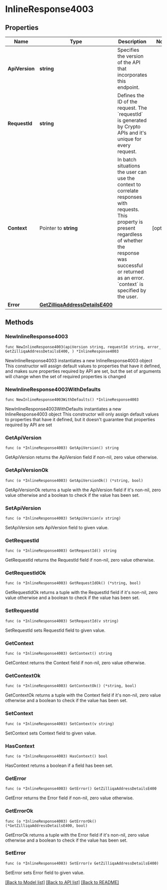 # InlineResponse4003

## Properties

Name | Type | Description | Notes
------------ | ------------- | ------------- | -------------
**ApiVersion** | **string** | Specifies the version of the API that incorporates this endpoint. | 
**RequestId** | **string** | Defines the ID of the request. The &#x60;requestId&#x60; is generated by Crypto APIs and it&#39;s unique for every request. | 
**Context** | Pointer to **string** | In batch situations the user can use the context to correlate responses with requests. This property is present regardless of whether the response was successful or returned as an error. &#x60;context&#x60; is specified by the user. | [optional] 
**Error** | [**GetZilliqaAddressDetailsE400**](GetZilliqaAddressDetailsE400.md) |  | 

## Methods

### NewInlineResponse4003

`func NewInlineResponse4003(apiVersion string, requestId string, error_ GetZilliqaAddressDetailsE400, ) *InlineResponse4003`

NewInlineResponse4003 instantiates a new InlineResponse4003 object
This constructor will assign default values to properties that have it defined,
and makes sure properties required by API are set, but the set of arguments
will change when the set of required properties is changed

### NewInlineResponse4003WithDefaults

`func NewInlineResponse4003WithDefaults() *InlineResponse4003`

NewInlineResponse4003WithDefaults instantiates a new InlineResponse4003 object
This constructor will only assign default values to properties that have it defined,
but it doesn't guarantee that properties required by API are set

### GetApiVersion

`func (o *InlineResponse4003) GetApiVersion() string`

GetApiVersion returns the ApiVersion field if non-nil, zero value otherwise.

### GetApiVersionOk

`func (o *InlineResponse4003) GetApiVersionOk() (*string, bool)`

GetApiVersionOk returns a tuple with the ApiVersion field if it's non-nil, zero value otherwise
and a boolean to check if the value has been set.

### SetApiVersion

`func (o *InlineResponse4003) SetApiVersion(v string)`

SetApiVersion sets ApiVersion field to given value.


### GetRequestId

`func (o *InlineResponse4003) GetRequestId() string`

GetRequestId returns the RequestId field if non-nil, zero value otherwise.

### GetRequestIdOk

`func (o *InlineResponse4003) GetRequestIdOk() (*string, bool)`

GetRequestIdOk returns a tuple with the RequestId field if it's non-nil, zero value otherwise
and a boolean to check if the value has been set.

### SetRequestId

`func (o *InlineResponse4003) SetRequestId(v string)`

SetRequestId sets RequestId field to given value.


### GetContext

`func (o *InlineResponse4003) GetContext() string`

GetContext returns the Context field if non-nil, zero value otherwise.

### GetContextOk

`func (o *InlineResponse4003) GetContextOk() (*string, bool)`

GetContextOk returns a tuple with the Context field if it's non-nil, zero value otherwise
and a boolean to check if the value has been set.

### SetContext

`func (o *InlineResponse4003) SetContext(v string)`

SetContext sets Context field to given value.

### HasContext

`func (o *InlineResponse4003) HasContext() bool`

HasContext returns a boolean if a field has been set.

### GetError

`func (o *InlineResponse4003) GetError() GetZilliqaAddressDetailsE400`

GetError returns the Error field if non-nil, zero value otherwise.

### GetErrorOk

`func (o *InlineResponse4003) GetErrorOk() (*GetZilliqaAddressDetailsE400, bool)`

GetErrorOk returns a tuple with the Error field if it's non-nil, zero value otherwise
and a boolean to check if the value has been set.

### SetError

`func (o *InlineResponse4003) SetError(v GetZilliqaAddressDetailsE400)`

SetError sets Error field to given value.



[[Back to Model list]](../README.md#documentation-for-models) [[Back to API list]](../README.md#documentation-for-api-endpoints) [[Back to README]](../README.md)


